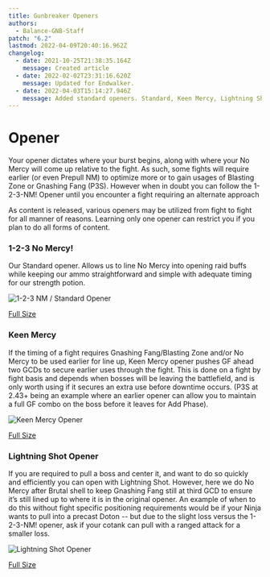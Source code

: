 ```yaml
---
title: Gunbreaker Openers
authors:
  - Balance-GNB-Staff
patch: "6.2"
lastmod: 2022-04-09T20:40:16.962Z
changelog:
  - date: 2021-10-25T21:38:35.164Z
    message: Created article
  - date: 2022-02-02T23:31:16.620Z
    message: Updated for Endwalker.
  - date: 2022-04-03T15:14:27.946Z
    message: Added standard openers. Standard, Keen Mercy, Lightning Shot.
---
```

# Opener

Your opener dictates where your burst begins, along with where your No Mercy will come up relative to the fight. As such, some fights will require earlier (or even Prepull NM) to optimize more or to gain usages of Blasting Zone or Gnashing Fang (P3S). However when in doubt you can follow the 1-2-3-NM! Opener until you encounter a fight requiring an alternate approach

As content is released, various openers may be utilized from fight to fight for all manner of reasons. Learning only one opener can restrict you if you plan to do all forms of content. 

### 1-2-3 No Mercy!

Our Standard opener. Allows us to line No Mercy into opening raid buffs while keeping our ammo straightforward and simple with adequate timing for our strength potion.

![1-2-3 NM / Standard Opener](/img/jobs/gnb/standard.png "Standard Opener")

[Full Size](https://i.imgur.com/TR1kEsN.png)

### Keen Mercy

If the timing of a fight requires Gnashing Fang/Blasting Zone and/or No Mercy to be used earlier for line up, Keen Mercy opener pushes GF ahead two GCDs to secure earlier uses through the fight. This is done on a fight by fight basis and depends when bosses will be leaving the battlefield, and is only worth using if it secures an extra use before downtime occurs. (P3S at 2.43+ being an example where an earlier opener can allow you to maintain a full GF combo on the boss before it leaves for Add Phase).

![Keen Mercy Opener](/img/jobs/gnb/keen-1.png "Keen Mercy Opener")

[Full Size](https://i.imgur.com/N4eBMMl.png)

### Lightning Shot Opener

If you are required to pull a boss and center it, and want to do so quickly and efficiently you can open with Lightning Shot. However, here we do No Mercy after Brutal shell to keep Gnashing Fang still at third GCD to ensure it’s still lined up to where it is in the original opener. An example of when to do this without fight specific positioning requirements would be if your Ninja wants to pull into a precast Doton -- but due to the slight loss versus the 1-2-3-NM! opener, ask if your cotank can pull with a ranged attack for a smaller loss.

![Lightning Shot Opener](/img/jobs/gnb/ls.png "Lightning Shot Opener")

[Full Size](https://i.imgur.com/oattsCO.png)
